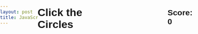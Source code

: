 ```yaml
---
layout: post
title: JavaScript Ticket 
---
```

<!DOCTYPE html>
<html>
<head>
    <title>Click the Circles</title>
    <style>
        body {
            margin: 0;
            padding: 0;
            display: flex;
            justify-content: center;
            align-items: center;
            height: 100vh;
            font-family: Arial, sans-serif;
        }
        #game-container {
            width: 400px;
            height: 400px;
            position: relative;
        }
        .circle {
            width: 80px;
            height: 80px;
            background-color: #ff4081;
            border-radius: 50%;
            position: absolute;
            top: 50%;
            left: 50%;
            transform: translate(-50%, -50%);
            cursor: pointer;
            display: flex;
            justify-content: center;
            align-items: center;
            color: #fff;
            font-weight: bold;
            font-size: 24px;
            transition: background-color 0.2s;
        }
        .circle:hover {
            background-color: #ff6699;
        }
    </style>
</head>
<body>
    <h1>Click the Circles</h1>
    <div id="game-container"></div>
    <script>
        function startGame() {
            const gameContainer = document.getElementById('game-container');
            const circles = [];
            let score = 0;
            function createCircle() {
                const circle = document.createElement('div');
                circle.classList.add('circle');
                circle.addEventListener('click', removeCircle);
                circle.innerText = getRandomNumber(1, 10);
                gameContainer.appendChild(circle);
                circles.push(circle);
            }
            function removeCircle() {
                const index = circles.indexOf(this);
                if (index > -1) {
                    circles.splice(index, 1);
                }
                gameContainer.removeChild(this);
                score++;
                updateScore();
            }
            function updateScore() {
                document.getElementById('score').innerText = score;
            }
            function getRandomNumber(min, max) {
                return Math.floor(Math.random() * (max - min + 1)) + min;
            }
            setInterval(createCircle, 1000);
        }
        startGame();
    </script>
    <h2>Score: <span id="score">0</span></h2>
</body>
</html>
